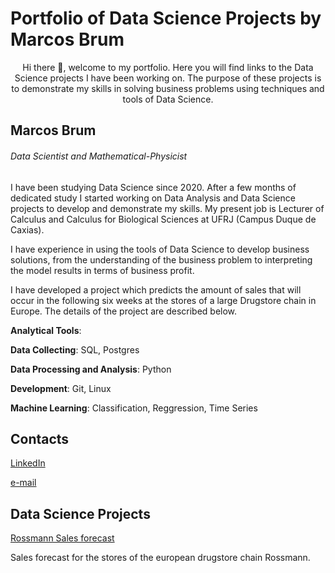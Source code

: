 # Portfolio of Data Science Projects by Marcos Brum

<p align=center>
Hi there 👋, welcome to my portfolio. Here you will find links to the Data Science projects I have been working on. The purpose of these projects is to demonstrate my skills in solving business problems using techniques and tools of Data Science.
</p>

## Marcos Brum

###### Data Scientist and Mathematical-Physicist

I have been studying Data Science since 2020. After a few months of dedicated study I started working on Data Analysis and Data Science projects to develop and demonstrate my skills. My present job is Lecturer of Calculus and Calculus for Biological Sciences at UFRJ (Campus Duque de Caxias).

I have experience in using the tools of Data Science to develop business solutions, from the understanding of the business problem to interpreting the model results in terms of business profit.

I have developed a project which predicts the amount of sales that will occur in the following six weeks at the stores of a large Drugstore chain in Europe. The details of the project are described below.

**Analytical Tools**:

**Data Collecting**: SQL, Postgres

**Data Processing and Analysis**: Python

**Development**: Git, Linux

**Machine Learning**: Classification, Reggression, Time Series

## Contacts

[LinkedIn](https://www.linkedin.com/in/brum-marcos/)

[e-mail](mailto:marcos.brum@gmail.com)

<!-- Everything here will not be exhibited! -->

## Data Science Projects

[Rossmann Sales forecast](https://github.com/MarcosBrum/Rossmann_store_sales_prediction)

Sales forecast for the stores of the european drugstore chain Rossmann.

<!--
**MarcosBrum/MarcosBrum** is a ✨ _special_ ✨ repository because its `README.md` (this file) appears on your GitHub profile.

Here are some ideas to get you started:

- 🔭 I’m currently working on ...
- 🌱 I’m currently learning ...
- 👯 I’m looking to collaborate on ...
- 🤔 I’m looking for help with ...
- 💬 Ask me about ...
- 📫 How to reach me: ...
- 😄 Pronouns: ...
- ⚡ Fun fact: ...
-->
